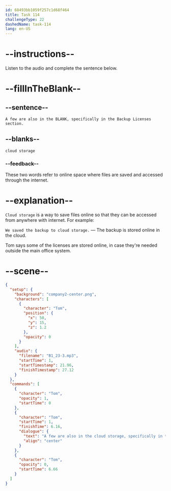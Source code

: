```yaml
---
id: 68493bb1059f257c1d68f464
title: Task 114
challengeType: 22
dashedName: task-114
lang: en-US
---
```


<!-- (audio) Tom: A few are also in the cloud storage, specifically in the Backup Licenses section. -->

# --instructions--

Listen to the audio and complete the sentence below.

# --fillInTheBlank--

## --sentence--

`A few are also in the BLANK, specifically in the Backup Licenses section.`

## --blanks--

`cloud storage`

### --feedback--

These two words refer to online space where files are saved and accessed through the internet.

# --explanation--

`Cloud storage` is a way to save files online so that they can be accessed from anywhere with internet. For example:

`We saved the backup to cloud storage.` — The backup is stored online in the cloud.

Tom says some of the licenses are stored online, in case they're needed outside the main office system.

# --scene--

```json
{
  "setup": {
    "background": "company2-center.png",
    "characters": [
      {
        "character": "Tom",
        "position": {
          "x": 50,
          "y": 15,
          "z": 1.2
        },
        "opacity": 0
      }
    ],
    "audio": {
      "filename": "B1_23-3.mp3",
      "startTime": 1,
      "startTimestamp": 21.96,
      "finishTimestamp": 27.12
    }
  },
  "commands": [
    {
      "character": "Tom",
      "opacity": 1,
      "startTime": 0
    },
    {
      "character": "Tom",
      "startTime": 1,
      "finishTime": 6.16,
      "dialogue": {
        "text": "A few are also in the cloud storage, specifically in the Backup Licenses section.",
        "align": "center"
      }
    },
    {
      "character": "Tom",
      "opacity": 0,
      "startTime": 6.66
    }
  ]
}
```
